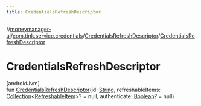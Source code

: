```yaml
---
title: CredentialsRefreshDescriptor
---
```

//[moneymanager-ui](../../../index.html)/[com.tink.service.credentials](../index.html)/[CredentialsRefreshDescriptor](index.html)/[CredentialsRefreshDescriptor](-credentials-refresh-descriptor.html)



# CredentialsRefreshDescriptor



[androidJvm]\
fun [CredentialsRefreshDescriptor](-credentials-refresh-descriptor.html)(id: [String](https://kotlinlang.org/api/latest/jvm/stdlib/kotlin/-string/index.html), refreshableItems: [Collection](https://kotlinlang.org/api/latest/jvm/stdlib/kotlin.collections/-collection/index.html)&lt;[RefreshableItem](../../com.tink.model.credentials/-refreshable-item/index.html)&gt;? = null, authenticate: [Boolean](https://kotlinlang.org/api/latest/jvm/stdlib/kotlin/-boolean/index.html)? = null)




